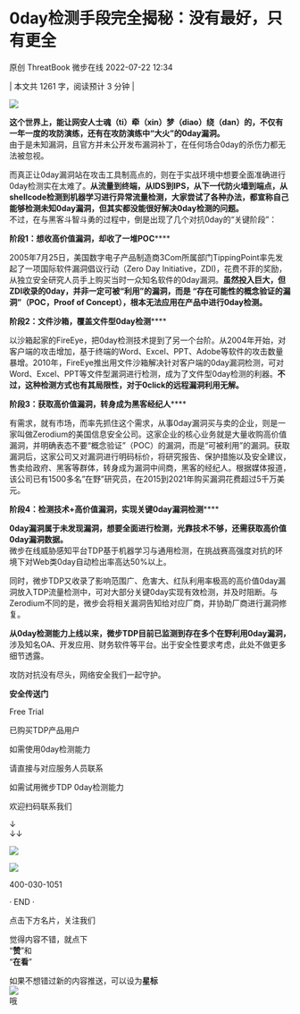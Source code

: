 #  0day检测手段完全揭秘：没有最好，只有更全   
原创 ThreatBook  微步在线   2022-07-22 12:34  
  
| 本文共 1261 字，阅读预计 3 分钟 |  
  
![](https://mmbiz.qpic.cn/mmbiz_jpg/Yv6ic9zgr5hSNsiaB3CrdGXic75CwlY6ib7dgNjicH9kmibR7iarEsJHicU3qLcTg09S4yjSMXVUoPqXA8ZL0C8WnCTKug/640?wx_fmt=jpeg "")  
  
  
**这个世界上，能让网安人士魂（ti）牵（xin）梦（diao）绕（dan）的，不仅有一年一度的攻防演练，还有在攻防演练中“大火”的0day漏洞。**  
由于是未知漏洞，且官方并未公开发布漏洞补丁，在任何场合0day的杀伤力都无法被忽视。  
  
  
  
而真正让0day漏洞站在攻击工具制高点的，则在于实战环境中想要全面准确进行0day检测实在太难了。**从流量到终端，从IDS到IPS，从下一代防火墙到端点，从shellcode检测到机器学习进行异常流量检测，大家尝试了各种办法，都宣称自己能够检测未知0day漏洞，但其实都没能很好解决0day检测的问题。**  
不过，在与黑客斗智斗勇的过程中，倒是出现了几个对抗0day的“关键阶段”：  
  
  
  
**阶段1：想收高价值漏洞，却收了一堆POC******  
  
2005年7月25日，美国数字电子产品制造商3Com所属部门TippingPoint率先发起了一项国际软件漏洞倡议行动（Zero Day Initiative，ZDI)，花费不菲的奖励，从独立安全研究人员手上购买当时一众知名软件的0day漏洞。**虽然投入巨大，但ZDI收录的0day，并非一定可被“利用”的漏洞，而是 “存在可能性的概念验证的漏洞”（POC，Proof of Concept），根本无法应用在产品中进行0day检测。**  
  
**阶段2：文件沙箱，覆盖文件型0day检测******  
  
以沙箱起家的FireEye，把0day检测技术提到了另一个台阶。从2004年开始，对客户端的攻击增加，基于终端的Word、Excel、PPT、Adobe等软件的攻击数量暴增。2010年，FireEye推出用文件沙箱解决针对客户端的0day漏洞检测，可对Word、Excel、PPT等文件型漏洞进行检测，成为了文件型0day检测的利器。**不过，这种检测方式也有其局限性，对于0click的远程漏洞利用无解。**  
  
**阶段3：获取高价值漏洞，转身成为黑客经纪人******  
  
有需求，就有市场，而率先抓住这个需求，从事0day漏洞买与卖的企业，则是一家叫做Zerodium的美国信息安全公司。这家企业的核心业务就是大量收购高价值漏洞，并明确表态不要“概念验证”（POC）的漏洞，而是“可被利用”的漏洞。获取漏洞后，这家公司又对漏洞进行明码标价，将研究报告、保护措施以及安全建议，售卖给政府、黑客等群体，转身成为漏洞中间商，黑客的经纪人。根据媒体报道，该公司已有1500多名”在野”研究员，在2015到2021年购买漏洞花费超过5千万美元。  
  
**阶段4：检测技术+高价值漏洞，实现关键0day漏洞检测******  
  
**0day漏洞属于未发现漏洞，想要全面进行检测，光靠技术不够，还需获取高价值0day漏洞数据。**  
微步在线威胁感知平台TDP基于机器学习与通用检测，在挑战赛高强度对抗的环境下对Web类0day自动检出率高达50%以上。  
  
同时，微步TDP又收录了影响范围广、危害大、红队利用率极高的高价值0day漏洞放入TDP流量检测中，可对大部分关键0day实现有效检测，并及时阻断。与Zerodium不同的是，微步会将相关漏洞告知给对应厂商，并协助厂商进行漏洞修复。  
  
**从0day检测能力上线以来，微步TDP目前已监测到存在多个在野利用0day漏洞，**  
涉及知名OA、开发应用、财务软件等平台。出于安全性要求考虑，此处不做更多细节透露。  
  
攻防对抗没有尽头，网络安全我们一起守护。  
  
  
  
  
  
**安全传送门**  
  
  
Free Trial  
  
已购买TDP产品用户  
  
如需使用0day检测能力  
  
请直接与对应服务人员联系  
  
如需试用微步TDP 0day检测能力  
  
欢迎扫码联系我们  
  
↓  
↓↓  
  
![](https://mmbiz.qpic.cn/mmbiz_png/Yv6ic9zgr5hSNsiaB3CrdGXic75CwlY6ib7dfarhpOsQO8WTLAv04umAibaXapic0BgKzpl9AFDTx4EPIcvOe8wwPS0w/640?wx_fmt=png "")  
  
![](https://mmbiz.qpic.cn/mmbiz_png/Yv6ic9zgr5hTIdM9koHZFkrtYe5WU5rHxSDicbiaNFjEBAs1rojKGviaJGjOGd9KwKzN4aSpnNZDA5UWpY2E0JAnNg/640?wx_fmt=png&wxfrom=5&wx_lazy=1&wx_co=1 "")  
  
400-030-1051  
  
  
  
· END ·  
  
  
点击下方名片，关注我们  
  
觉得内容不错，就点下  
“**赞**”和  
“**在看**”  
  
如果不想错过新的内容推送，可以设为**星标**  
![](https://mmbiz.qpic.cn/mmbiz_png/Yv6ic9zgr5hTYyCkc91euAiaGULJSbiaHricFHs2dd2sib20WTJKwHYD90Jia9HCKxnmJUwnkicGU7rVP3EYCVh3dMnng/640?wx_fmt=png&wxfrom=5&wx_lazy=1&wx_co=1 "")  
哦  
  
